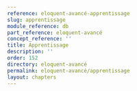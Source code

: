 ```yaml
---
reference: eloquent-avancé-apprentissage
slug: apprentissage
module_reference: db
part_reference: eloquent-avancé
concept_reference: ''
title: Apprentissage
description: ''
order: 152
directory: eloquent-avancé
permalink: eloquent-avancé/apprentissage
layout: chapters
---
```

